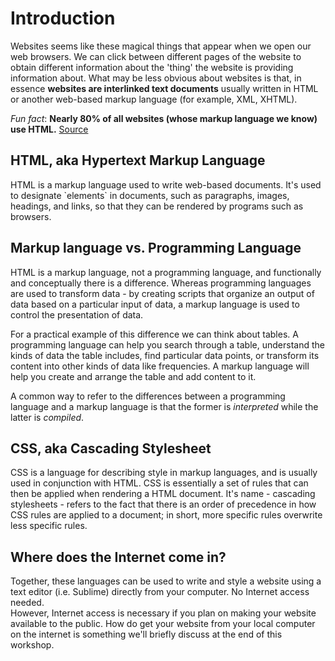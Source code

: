 # Introduction

Websites seems like these magical things that appear when we open our web browsers. We can click between different pages of the website to obtain different information about the 'thing' the website is providing information about. What may be less obvious about websites is that, in essence **websites are interlinked text documents** usually written in HTML or another web-based markup language (for example, XML, XHTML). 

*Fun fact*: **Nearly 80% of all websites (whose markup language we know) use HTML.** 
[Source](https://w3techs.com/technologies/details/ml-html/all/all)

<h2> HTML, aka Hypertext Markup Language </h2>
HTML is a markup language used to write web-based documents. It's used to designate `elements` in documents, such as paragraphs, images, headings, and links, so that they can be rendered by programs such as browsers. 

<h2> Markup language vs. Programming Language </h2>
HTML is a markup language, not a programming language, and functionally and conceptually there is a difference. Whereas programming languages are used to transform data - by creating scripts that organize an output of data based on a particular input of data, a markup language is used to control the presentation of data. 

For a practical example of this difference we can think about tables. A programming language can help you search through a table, understand the kinds of data the table includes, find particular data points, or transform its content into other kinds of data like frequencies. A markup language will help you create and arrange the table and add content to it.

A common way to refer to the differences between a programming language and a markup language is that the former is *interpreted* while the latter is *compiled*.

<h2> CSS, aka Cascading Stylesheet </h2>
CSS is a language for describing style in markup languages, and is usually used in conjunction with HTML. CSS is essentially a set of rules that can then be applied when rendering a HTML document. It's name - cascading stylesheets - refers to the fact that there is an order of precedence in how CSS rules are applied to a document; in short, more specific rules overwrite less specific rules.

<h2> Where does the Internet come in? </h2>
Together, these languages can be used to write and style a website using a text editor (i.e. Sublime) directly from your computer. No Internet access needed. 
<br>
However, Internet access is necessary if you plan on making your website available to the public. How do get your website from your local computer on the internet is something we'll briefly discuss at the end of this workshop.
